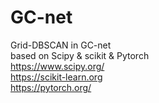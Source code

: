 # GC-net
Grid-DBSCAN in GC-net  
based on Scipy & scikit & Pytorch  
https://www.scipy.org/  
https://scikit-learn.org  
https://pytorch.org/  
